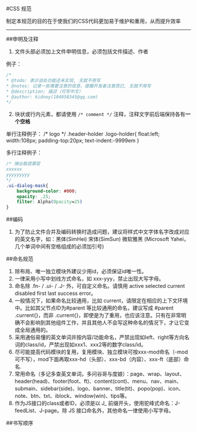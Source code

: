 #CSS 规范


制定本规范的目的在于使我们的CSS代码更加易于维护和重用，从而提升效率

---



##申明及注释
1. 文件头部必须加上文件申明信息，必须包括文件描述、作者

例子：

```css
/*
* @todo: 表示该处功能还未实现, 无就不用写
* @notes: 记录一些需要注意的信息，提醒开发者注意而已, 无就不用写
* @description: 描述（可写中文）
* @author: kidney(104958345@qq.com)
*/
```

2. 块状或行内元素，都请使用 `/* comment */` 注释，注释文字前后端保持各有**一个空格**

单行注释例子：
/* logo */
.header-holder .logo-holder{
    float:left;
    width:108px;
    padding-top:20px;
    text-indent:-9999em
}


多行注释例子：

```css
/* 弹出框遮罩层
xxxxxx
yyyyyyyyy
*/
.ui-dialog-mask{
    background-color: #000;
    opacity: .25;
    filter: Alpha(Opacity=25)
}
```



##编码
1. 为了防止文件合并及编码转换时造成问题，建议将样式中文字体名字改成对应的英文名字，如：黑体(SimHei) 宋体(SimSun) 微软雅黑 (Microsoft Yahei，几个单词中间有空格组成的必须加引号)


##命名规范
1. 除布局、唯一独立模块外建议少用id，必须保证id唯一性。
2. 一律采用小写中划线方式命名，如 xxx-yyy，禁止出现大写字母。
3. 命名除 .fn- / .ui- / .J- 外，可自定义命名。请慎用 active selected current disabled first last success error。
4. 一般情况下，如果命名比较通用，比如 current，请限定在相应的上下文环境中。比如其父节点ID为#parent 等比较通用的命名，建议写成 #parent .current{}，而非 .current{}，即使是为了重用，也应该注意。只有在非常明确不会影响到其他组件工作，并且其他人不会写这种命名的情况下，才让它变成全局通用的。
5. 采用通俗易懂的英文单词并按内容/功能命名，严禁出现如left、right等方向名词的class/id，严禁出现如xxx1、xxx2等的数字class/id。
6. 尽可能提高代码模块的复用，复用模块、独立模块可按xxx-mod命名（-mod可不写），mod下面再取xxx-hd（头部）、xxx-bd（内容）、xxx-ft（底部）命名.
7. 常用命名（多记多查英文单词，多问谷哥与度娘）：page、wrap、layout、header(head)、footer(foot、ft)、content(cont)、menu、nav、main、submain、sidebar(side)、logo、banner、title(tit)、popo(pop)、icon、note、btn、txt、iblock、window(win)、tips等。
8. 作为JS接口的class或者ID，必须是以 J_ 前缀开头，使用驼峰式命名：J-feedList、J-page。除 JS 接口命名外，其他命名一律使用小写字母。


##书写顺序